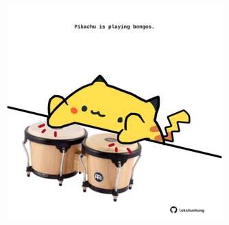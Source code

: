 <!-- built at 18/10/2023, 24:01:20 UTC -->
<p align="center">
  <img width="500" height="500" src="./ReadmeImage.svg">
</p>
